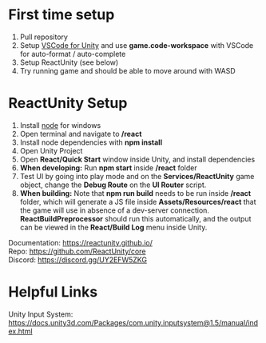 # First time setup

1. Pull repository
2. Setup [VSCode for Unity](https://code.visualstudio.com/docs/other/unity) and use **game.code-workspace** with VSCode for auto-format / auto-complete
2. Setup ReactUnity (see below)
3. Try running game and should be able to move around with WASD

# ReactUnity Setup

1. Install [node](https://nodejs.org/en/download) for windows
2. Open terminal and navigate to **/react**
3. Install node dependencies with **npm install**
4. Open Unity Project
5. Open **React/Quick Start** window inside Unity, and install dependencies
6. **When developing:** Run **npm start** inside **/react** folder
7. Test UI by going into play mode and on the **Services/ReactUnity** game object, change the **Debug Route** on the **UI Router** script.
8. **When building:** Note that **npm run build** needs to be run inside **/react** folder, which will generate a JS file inside **Assets/Resources/react** that the game will use in absence of a dev-server connection. **ReactBuildPreprocessor** should run this automatically, and the output can be viewed in the **React/Build Log** menu inside Unity.

Documentation: https://reactunity.github.io/  
Repo: https://github.com/ReactUnity/core  
Discord: https://discord.gg/UY2EFW5ZKG

# Helpful Links

Unity Input System: https://docs.unity3d.com/Packages/com.unity.inputsystem@1.5/manual/index.html 
